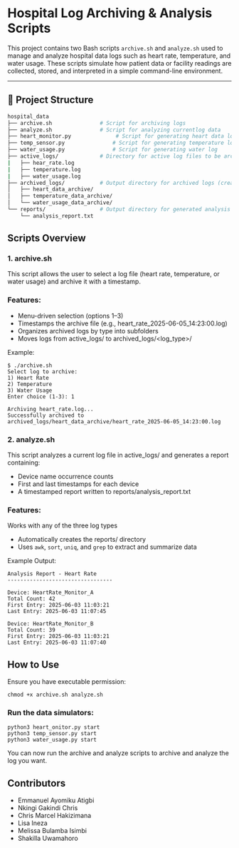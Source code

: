 # Hospital Log Archiving & Analysis Scripts

This project contains two Bash scripts `archive.sh` and `analyze.sh` used to manage and analyze hospital data logs such as heart rate, temperature, and water usage. These scripts simulate how patient data or facility readings are collected, stored, and interpreted in a simple command-line environment.

---

## 📁 Project Structure

```bash
hospital_data
├── archive.sh               # Script for archiving logs
├── analyze.sh               # Script for analyzing currentlog data
├── heart_monitor.py              # Script for generating heart data log
├── temp_sensor.py               # Script for generating temperature log
├── water_usage.py               # Script for generating water log
├── active_logs/             # Directory for active log files to be archived or analyzed
|   ├── hear_rate.log
|   ├── temperature.log
|   ├── water_usage.log
├── archived_logs/           # Output directory for archived logs (created automatically)
│   ├── heart_data_archive/
│   ├── temperature_data_archive/
│   └── water_usage_data_archive/
└── reports/                 # Output directory for generated analysis reports
    └── analysis_report.txt

```
## Scripts Overview
### 1. archive.sh
This script allows the user to select a log file (heart rate, temperature, or water usage) and archive it with a timestamp.
### Features:
- Menu-driven selection (options 1–3)
- Timestamps the archive file (e.g., heart_rate_2025-06-05_14:23:00.log)
- Organizes archived logs by type into subfolders
- Moves logs from active_logs/ to archived_logs/<log_type>/

Example:

```
$ ./archive.sh
Select log to archive:
1) Heart Rate
2) Temperature
3) Water Usage
Enter choice (1-3): 1

Archiving heart_rate.log...
Successfully archived to archived_logs/heart_data_archive/heart_rate_2025-06-05_14:23:00.log
```

### 2. analyze.sh
This script analyzes a current log file in active_logs/ and generates a report containing:
- Device name occurrence counts
- First and last timestamps for each device
- A timestamped report written to reports/analysis_report.txt
### Features:
Works with any of the three log types
- Automatically creates the reports/ directory
- Uses `awk`, `sort`, `uniq`, and `grep` to extract and summarize data

Example Output:
```
Analysis Report - Heart Rate
---------------------------------

Device: HeartRate_Monitor_A
Total Count: 42
First Entry: 2025-06-03 11:03:21
Last Entry: 2025-06-03 11:07:45

Device: HeartRate_Monitor_B
Total Count: 39
First Entry: 2025-06-03 11:03:21
Last Entry: 2025-06-03 11:07:40
```

## How to Use
Ensure you have executable permission:
```
chmod +x archive.sh analyze.sh
```
### Run the data simulators:
```
python3 heart_onitor.py start
python3 temp_sensor.py start
python3 water_usage.py start
```
You can now run the archive and analyze scripts to archive and analyze the log you want.

## Contributors
- Emmanuel Ayomiku Atigbi
- Nkingi Gakindi Chris
- Chris Marcel Hakizimana
- Lisa Ineza
- Melissa Bulamba Isimbi
- Shakilla Uwamahoro
